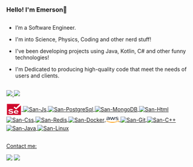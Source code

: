 ### Hello! I'm Emerson👋
##
 
- I’m a Software Engineer.
 
- I'm into Science, Physics, Coding and other nerd stuff!
 
- I've been developing projects using Java, Kotlin, C# and other funny technologies!
  
- I'm Dedicated to producing high-quality code that meet the needs of users and clients.
 
##
<div align="flex-start">
<a href="https://github.com/Emersonl33">
<img height="135em" src="https://github-readme-stats.vercel.app/api?username=Emersonl33&show_icons=true&theme=tokyonight&include_all_commits=true&count_private=true"/>
<img height="135em" src="https://github-readme-stats.vercel.app/api/top-langs/?username=Emersonl33&layout=compact&langs_count=7&theme=tokyonight"/>
</div>
<div style="display: inline_block"><br>
<img align="center" alt="San-Js" height="30" width="40" 
src = "https://github.com/devicons/devicon/blob/master/icons/selenium/selenium-original.svg">
<img align="center" alt="San-Js" height="25" width="35" src="https://cdn.jsdelivr.net/gh/devicons/devicon/icons/javascript/javascript-plain.svg">
<img align="center" alt="San-PostgreSql "height="25" width="35" src="https://cdn.jsdelivr.net/gh/devicons/devicon/icons/postgresql/postgresql-original.svg">
<img align="center" alt="San-MongoDB "height="25" width="35" src="https://cdn.jsdelivr.net/gh/devicons/devicon/icons/mongodb/mongodb-original.svg">
<img align="center" alt="San-Html "height="25" width="35" src="https://cdn.jsdelivr.net/gh/devicons/devicon/icons/html5/html5-original.svg" />
<img align="center" alt="San-Css "height="25" width="35" src="https://cdn.jsdelivr.net/gh/devicons/devicon/icons/css3/css3-original.svg" />
<img align="center" alt="San-Redis "height="25" width="35" src="https://cdn.jsdelivr.net/gh/devicons/devicon/icons/redis/redis-original.svg" />
<img align="center" alt="San-Docker "height="25" width="35" src="https://cdn.jsdelivr.net/gh/devicons/devicon/icons/docker/docker-original.svg" />
<img align="center" alt="San-Aws "height="25" width="35" src="https://github.com/devicons/devicon/blob/master/icons/amazonwebservices/amazonwebservices-original-wordmark.svg" />
<img align="center" alt="San-Git"height="25" width="35" src="https://cdn.jsdelivr.net/gh/devicons/devicon/icons/git/git-original.svg" />
<img align="center" alt="San-C++ "height="25" width="35" src="https://cdn.jsdelivr.net/gh/devicons/devicon/icons/cplusplus/cplusplus-original.svg" />
<img align="center" alt="San-Java "height="25" width="35" src="https://cdn.jsdelivr.net/gh/devicons/devicon/icons/java/java-original.svg" />
<img align="center" alt="San-Linux "height="25" width="35" src="https://cdn.jsdelivr.net/gh/devicons/devicon/icons/linux/linux-original.svg" />

 ##
          
</div> 
<p>Contact me:</p>
<div> 
<a href = "mailto:emersonl33@hotmail.com"><img src="https://img.shields.io/badge/Gmail-D14836?style=for-the-badge&logo=gmail&logoColor=white" target="_blank"></a>
<a href="https://www.linkedin.com/in/emersongomesl33/" target="_blank"><img src="https://img.shields.io/badge/-LinkedIn-%230077B5?style=for-the-badge&logo=linkedin&logoColor=white" target="_blank"></a> 
</div>

